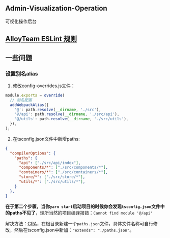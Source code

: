 ## Admin-Visualization-Operation
可视化操作后台

## [AlloyTeam ESLint 规则](https://github.com/AlloyTeam/eslint-config-alloy#typescript)

## 一些问题

### 设置别名alias

1. 修改config-overrides.js文件：

```typescript
module.exports = override(
  // 别名配置
  addWebpackAlias({
    '@': path.resolve(__dirname, './src'),
    '@/api': path.resolve(__dirname, './src/api'),
    '@/utils': path.resolve(__dirname, './src/utils'),
  }),
);
```

2. 在tsconfig.json文件中新增paths:

```json
{
  "compilerOptions": {
    "paths": {
      "api": ["./src/api/index"],
      "components/*": ["./src/components/*"],
      "containers/*": ["./src/containers/*"],
      "store/*": ["./src/store/*"],
      "utils/*": ["./src/utils/*"],
    }
  },
}
```

__在于第二个步骤，当你`yarn start`启动项目的时候你会发现`tsconfig.json`文件中的paths不见了__，理所当然的项目编译报错：`Cannot find module '@/api'`

解决方法：[CRA](https://github.com/facebook/create-react-app/issues/5645)，在根目录新建一个`paths.json`文件，具体文件名称可自行修改，然后在tsconfig.json中新加：`"extends": "./paths.json"`。
